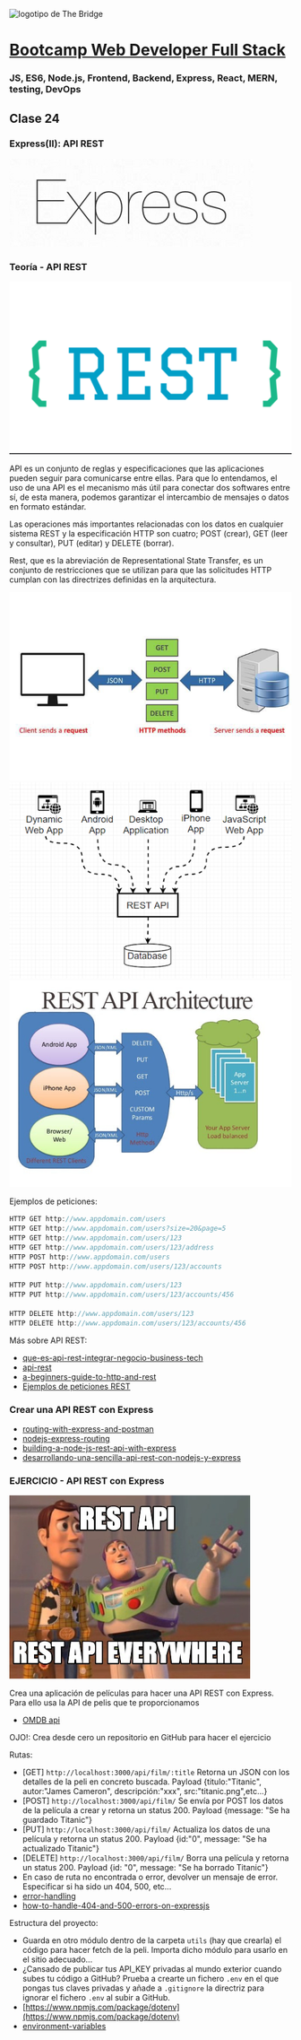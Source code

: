 ![logotipo de The Bridge](https://user-images.githubusercontent.com/27650532/77754601-e8365180-702b-11ea-8bed-5bc14a43f869.png  "logotipo de The Bridge")


# [Bootcamp Web Developer Full Stack](https://www.thebridge.tech/bootcamps/bootcamp-fullstack-developer/)
### JS, ES6, Node.js, Frontend, Backend, Express, React, MERN, testing, DevOps

## Clase 24

### Express(II): API REST

![img](../../assets/back/clase24/express.png)

### Teoría - API REST

![WideImg](../../assets/back/clase24/rest.png)

API es un conjunto de reglas y especificaciones que las aplicaciones pueden seguir para comunicarse entre ellas. Para que lo entendamos, el uso de una API es el mecanismo más útil para conectar dos softwares entre sí, de esta manera, podemos garantizar el intercambio de mensajes o datos en formato estándar.

Las operaciones más importantes relacionadas con los datos en cualquier sistema REST y la especificación HTTP son cuatro; POST (crear), GET (leer y consultar), PUT (editar) y DELETE (borrar).

Rest, que es la abreviación de Representational State Transfer, es un conjunto de restricciones que se utilizan para que las solicitudes HTTP cumplan con las directrizes definidas en la arquitectura.

![WideImg](../../assets/back/clase24/restapi.jpeg)
![WideImg](../../assets/back/clase24/restapi2.png)
![WideImg](../../assets/back/clase24/restapi3.png)

Ejemplos de peticiones:
```javascript
HTTP GET http://www.appdomain.com/users
HTTP GET http://www.appdomain.com/users?size=20&page=5
HTTP GET http://www.appdomain.com/users/123
HTTP GET http://www.appdomain.com/users/123/address
HTTP POST http://www.appdomain.com/users
HTTP POST http://www.appdomain.com/users/123/accounts

HTTP PUT http://www.appdomain.com/users/123
HTTP PUT http://www.appdomain.com/users/123/accounts/456

HTTP DELETE http://www.appdomain.com/users/123
HTTP DELETE http://www.appdomain.com/users/123/accounts/456
```
Más sobre API REST:
- [que-es-api-rest-integrar-negocio-business-tech](https://www.iebschool.com/blog/que-es-api-rest-integrar-negocio-business-tech/)
- [api-rest](https://rockcontent.com/es/blog/api-rest/)
- [a-beginners-guide-to-http-and-rest](https://code.tutsplus.com/es/tutorials/a-beginners-guide-to-http-and-rest--net-16340)
- [Ejemplos de peticiones REST](https://restfulapi.net/http-methods/)

### Crear una API REST con Express
- [routing-with-express-and-postman](https://iq.opengenus.org/routing-with-express-and-postman/)
- [nodejs-express-routing](https://www.digitalocean.com/community/tutorials/nodejs-express-routing)
- [building-a-node-js-rest-api-with-express](https://medium.com/@jeffandersen/building-a-node-js-rest-api-with-express-46b0901f29b6)
- [desarrollando-una-sencilla-api-rest-con-nodejs-y-express](https://asfo.medium.com/desarrollando-una-sencilla-api-rest-con-nodejs-y-express-cab0813f7e4b)

### EJERCICIO - API REST con Express

![img](../../assets/back/clase24/restapimeme.jpg)

Crea una aplicación de películas para hacer una API REST con Express. Para ello usa la API de pelis que te proporcionamos
- [OMDB api](http://www.omdbapi.com/)

OJO!: Crea desde cero un repositorio en GitHub para hacer el ejercicio

Rutas:
- [GET] `http://localhost:3000/api/film/:title` Retorna un JSON con los detalles de la peli en concreto buscada. Payload  {titulo:"Titanic", autor:"James Cameron", descripción:"xxx", src:"titanic.png",etc...}
- [POST] `http://localhost:3000/api/film/` Se envía por POST los datos de la película a crear y retorna un status 200. Payload {message: "Se ha guardado Titanic"}
- [PUT] `http://localhost:3000/api/film/` Actualiza los datos de una película y retorna un status 200. Payload {id:"0", message: "Se ha actualizado Titanic"}
- [DELETE] `http://localhost:3000/api/film/` Borra una película y retorna un status 200. Payload {id: "0", message: "Se ha borrado Titanic"}
- En caso de ruta no encontrada o error, devolver un mensaje de error. Especificar si ha sido un 404, 500, etc...
 - [error-handling](https://expressjs.com/es/guide/error-handling.html)
 - [how-to-handle-404-and-500-errors-on-expressjs](https://davidburgos.blog/how-to-handle-404-and-500-errors-on-expressjs/)

Estructura del proyecto:
- Guarda en otro módulo dentro de la carpeta `utils` (hay que crearla) el código para hacer fetch de la peli. Importa dicho módulo para usarlo en el sitio adecuado...
- ¿Cansado de publicar tus API_KEY privadas al mundo exterior cuando subes tu código a GitHub? Prueba a crearte un fichero `.env` en el que pongas tus claves privadas y añade a `.gitignore` la directriz para ignorar el fichero `.env` al subir a GitHub.
- [https://www.npmjs.com/package/dotenv](https://www.npmjs.com/package/dotenv)
- [environment-variables](https://medium.com/the-node-js-collection/making-your-node-js-work-everywhere-with-environment-variables-2da8cdf6e786)
